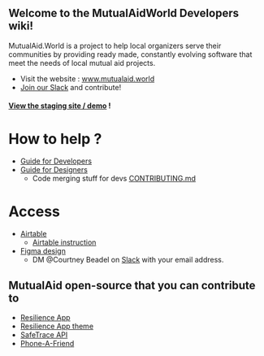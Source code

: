 ## Welcome to the MutualAidWorld Developers wiki!
MutualAid.World is a project to help local organizers serve their communities by providing ready made, constantly evolving software that meet the needs of local mutual aid projects.

* Visit the website : www.mutualaid.world <br/>
* [Join our Slack](https://bit.ly/join_mutualaid_slack) and contribute! 

#### [View the staging site / demo](https://resilience-app.herokuapp.com) !
 
# How to help ?
- [Guide for Developers](/Guide-for-Developers)
- [Guide for Designers](/Guide-for-Designers)
    - Code merging stuff for devs [CONTRIBUTING.md](https://github.com/factn/resilience-app/blob/master/CONTRIBUTING.md)


# Access
- [Airtable](https://airtable.com/tblRjd2McKgRW9MKj/viwlRRNI0PZIxrGkc?blocks=hide)
  - [Airtable instruction](https://docs.google.com/document/d/1WNKRqisZogNCYe69tOaXBkFJysifZFrzJLps1I6jd3U/edit#heading=h.pgtceqo0zc6h)
- [Figma design](https://www.figma.com/file/v5HdxDsvO2NzMuZU6CArzF/Corona-Donor-Designs-in-progress) 
  - DM @Courtney Beadel on [Slack](https://bit.ly/join_mutualaid_slack) with your email address. 

## MutualAid open-source that you can contribute to  
* [Resilience App](https://github.com/factn/resilience-app)
* [Resilience App theme](https://github.com/factn/resilienceapp_theme)
* [SafeTrace API](https://github.com/factn/safetraceapi)
* [Phone-A-Friend](https://github.com/factn/phone-a-friend)
